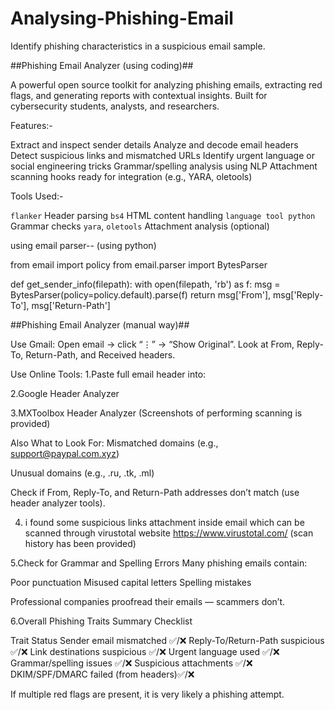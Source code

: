 # Analysing-Phishing-Email
Identify phishing characteristics in a suspicious email sample.


##Phishing Email Analyzer (using coding)##

A powerful open source toolkit for analyzing phishing emails, extracting red flags, and generating reports with contextual insights. Built for cybersecurity students, analysts, and researchers.

Features:-

  Extract and inspect sender details
  Analyze and decode email headers
  Detect suspicious links and mismatched URLs
  Identify urgent language or social engineering tricks
  Grammar/spelling analysis using NLP
  Attachment scanning hooks ready for integration (e.g., YARA, oletools)

Tools Used:-

  `flanker`   Header parsing
  `bs4`   HTML content handling
  `language tool python`   Grammar checks
  `yara`, `oletools`   Attachment analysis (optional)

 using email parser-- (using python)

from email import policy
from email.parser import BytesParser

def get_sender_info(filepath):
    with open(filepath, 'rb') as f:
        msg = BytesParser(policy=policy.default).parse(f)
    return msg['From'], msg['Reply-To'], msg['Return-Path']


##Phishing Email Analyzer (manual way)##


Use Gmail: Open email → click “⋮” → “Show Original”.
Look at From, Reply-To, Return-Path, and Received headers.

Use Online Tools:
1.Paste full email header into:

2.Google Header Analyzer

3.MXToolbox Header Analyzer
(Screenshots of performing scanning is provided)

Also What to Look For:
Mismatched domains (e.g., support@paypal.com.xyz)

Unusual domains (e.g., .ru, .tk, .ml)

Check if From, Reply-To, and Return-Path addresses don’t match (use header analyzer tools).

4. i found some suspicious links attachment inside email 
   which can be scanned through virustotal website
https://www.virustotal.com/
(scan history has been provided)


5.Check for Grammar and Spelling Errors
Many phishing emails contain:

Poor punctuation
Misused capital letters
Spelling mistakes

Professional companies proofread their emails — scammers don’t.

6.Overall Phishing Traits Summary Checklist

Trait	                           Status
Sender email mismatched	           ✅/❌
Reply-To/Return-Path suspicious	   ✅/❌
Link destinations suspicious	   ✅/❌
Urgent language used	           ✅/❌
Grammar/spelling issues	           ✅/❌
Suspicious attachments	           ✅/❌
DKIM/SPF/DMARC failed (from headers)✅/❌

If multiple red flags are present, it is very likely a phishing attempt.
